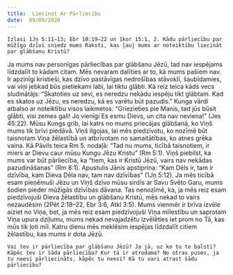 ```yaml
---
title:  Liecinot Ar Pārliecību
date:  09/09/2020
---
```


`Izlasi 1Jņ 5:11–13; Ebr 10:19–22 un 1kor 15:1, 2. Kādu pārliecību par mūžīgo dzīvi sniedz mums Raksti, kas ļauj mums ar noteiktību liecināt par glābšanu Kristū?`

Ja mums nav personīgas pārliecības par glābšanu Jēzū, tad nav iespējams līdzdalīt to kādam citam. Mēs nevaram dalīties ar to, kā mums pašiem nav. Ir apzinīgi kristieši, kas dzīvo pastāvīgas nedrošības stāvoklī, šaubīdamies, vai viņi jebkad būs pietiekami labi, lai tiktu glābti. Kā reiz teica kāds vecs sludinātājs: “Skatoties uz sevi, es neredzu nekādu iespēju tikt glābtam. Kad es skatos uz Jēzu, es neredzu, kā es varētu būt pazudis.” Kunga vārdi atbalso ar noteiktību visos laikmetos: “Griezieties pie Manis, tad jūs būsit glābti, visi zemes gali! Jo vienīgi Es esmu Dievs, un cita nav neviena!” (Jes 45:22). Mūsu Kungs grib, lai katrs no mums priecājas glābšanā, ko Viņš mums tik brīvi piedāvā. Viņš ilgojas, lai mēs piedzīvotu, ko nozīmē būt taisnotam Viņa žēlastībā un atbrīvotam no samaitātības, ko atnes grēka vaina. Kā Pāvils teica Rm 5. nodaļā: “Tad nu mums, ticībā taisnotiem, ir miers ar Dievu caur mūsu Kungu Jēzu Kristu” (Rm 5:1). Viņš piebilst, ka mums var būt pārliecība, ka “tiem, kas ir Kristū Jēzū, vairs nav nekādas pazudināšanas” (Rm 8:1). Apustulis Jānis apstiprina: “Kam Dēls ir, tam ir dzīvība, kam Dieva Dēla nav, tam nav dzīvības” (1Jņ 5:12). Ja mēs ticībā esam pieņēmuši Jēzu un Viņš dzīvo mūsu sirdīs ar Savu Svēto Garu, mums šodien pieder mūžīgās dzīvības dāvana. Tas nenozīmē, ka, ja mēs reiz esam piedzīvojuši Dieva žēlastību un glābšanu Kristū, mēs nekad to vairs nezaudēsim (2Pēt 2:18–22, Ebr 3:6, Atkl 3:5). Mums vienmēr ir brīva izvēle aiziet no Viņa, bet, ja mēs reiz esam piedzīvojuši Viņa mīlestību un saprotam Viņa upura dziļumu, mums nekad nevajadzētu izvēlēties iet prom no Tā, kas mūs tik ļoti mīl. Katru dienu mēs meklēsim iespējas līdzdalīt citiem žēlastību, kas mums ir dota Jēzū.

`Vai tev ir pārliecība par glābšanu Jēzū? Ja jā, uz ko tu to balsti? Kāpēc tev ir šāda pārliecība? Kur tā ir atrodama? No otras puses, ja tu neesi pārliecināts, kāpēc tu neesi? Kā tu vari atrast šādu pārliecību?`